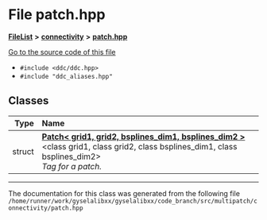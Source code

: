 

# File patch.hpp



[**FileList**](files.md) **>** [**connectivity**](dir_28b51abc9241105ab41b66c468e7d019.md) **>** [**patch.hpp**](patch_8hpp.md)

[Go to the source code of this file](patch_8hpp_source.md)



* `#include <ddc/ddc.hpp>`
* `#include "ddc_aliases.hpp"`















## Classes

| Type | Name |
| ---: | :--- |
| struct | [**Patch&lt; grid1, grid2, bsplines\_dim1, bsplines\_dim2 &gt;**](structPatch_3_01grid1_00_01grid2_00_01bsplines__dim1_00_01bsplines__dim2_01_4.md) &lt;class grid1, class grid2, class bsplines\_dim1, class bsplines\_dim2&gt;<br>_Tag for a patch._  |



















































------------------------------
The documentation for this class was generated from the following file `/home/runner/work/gyselalibxx/gyselalibxx/code_branch/src/multipatch/connectivity/patch.hpp`

